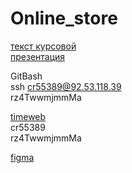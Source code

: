 # Online_store

[текст курсовой](https://docs.google.com/document/d/113Q1plDBq8wdOCubzNvRRfGeSNGpSyd6oOHiLV3b9pI/edit?usp=sharing)  
[презентация](https://docs.google.com/presentation/d/1ro3RcKUubC9PZ77Ws7n3bJk2IvCoCl7m/edit#slide=id.p1) 

GitBash  
ssh cr55389@92.53.118.39  
rz4TwwmjmmMa  

[timeweb](https://hosting.timeweb.ru/mysql)  
cr55389  
rz4TwwmjmmMa  

[figma](https://www.figma.com/file/djqwbTfjXLqYx043cbXr7t/Furniking?type=design&node-id=0-1&mode=design&t=effTuV5LF8TYYl3s-0)  
